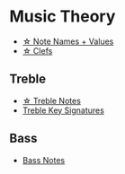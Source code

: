 # Music Theory
- [☆ Note Names + Values]()
- [☆ Clefs]()
## Treble
- [☆ Treble Notes]()
- [Treble Key Signatures]()
## Bass
- [Bass Notes]()